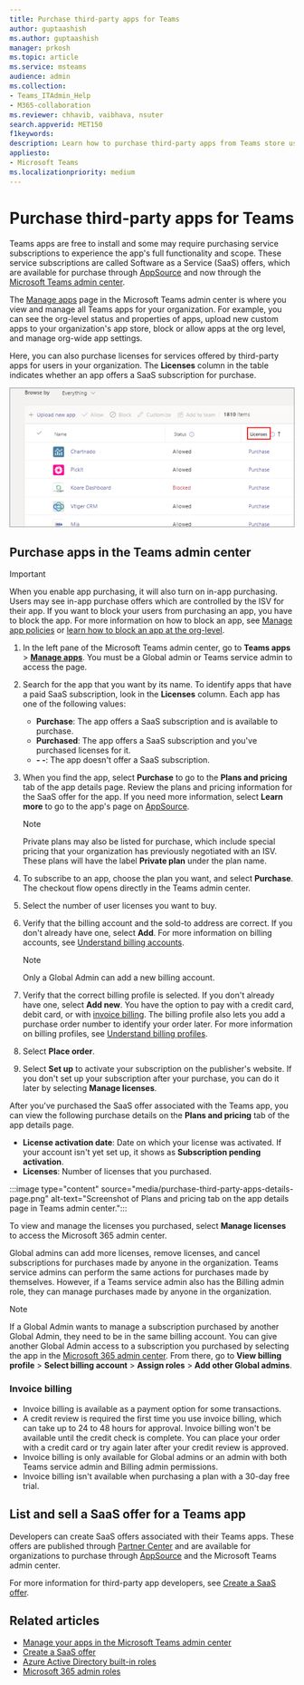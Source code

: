 ```yaml
---
title: Purchase third-party apps for Teams
author: guptaashish
ms.author: guptaashish
manager: prkosh
ms.topic: article
ms.service: msteams
audience: admin
ms.collection: 
- Teams_ITAdmin_Help
- M365-collaboration
ms.reviewer: chhavib, vaibhava, nsuter
search.appverid: MET150
f1keywords: 
description: Learn how to purchase third-party apps from Teams store using a credit card, a debit card, or via invoice billing.
appliesto: 
- Microsoft Teams
ms.localizationpriority: medium
---
```

# Purchase third-party apps for Teams

Teams apps are free to install and some may require purchasing service subscriptions to experience the app's full functionality and scope. These service subscriptions are called Software as a Service (SaaS) offers, which are available for purchase through [AppSource](https://appsource.microsoft.com/) and now through the [Microsoft Teams admin center](https://admin.teams.microsoft.com).

The [Manage apps](manage-apps.md) page in the Microsoft Teams admin center is where you view and manage all Teams apps for your organization. For example, you can see the org-level status and properties of apps, upload new custom apps to your organization's app store, block or allow apps at the org level, and manage org-wide app settings.

Here, you can also purchase licenses for services offered by third-party apps for users in your organization. The **Licenses** column in the table indicates whether an app offers a SaaS subscription for purchase.

![Screenshot of purchase licenses manage apps page.](media/manage-apps-new-page.png)

## Purchase apps in the Teams admin center

> [!IMPORTANT]
> When you enable app purchasing, it will also turn on in-app purchasing. Users may see in-app purchase offers which are controlled by the ISV for their app. If you want to block your users from purchasing an app, you have to block the app. For more information on how to block an app, see [Manage app policies](app-policies.md) or [learn how to block an app at the org-level](manage-apps.md#allow-and-block-apps).

1. In the left pane of the Microsoft Teams admin center, go to **Teams apps** > **[Manage apps](https://admin.teams.microsoft.com/policies/manage-apps)**. You must be a Global admin or Teams service admin to access the page.

1. Search for the app that you want by its name. To identify apps that have a paid SaaS subscription, look in the **Licenses** column. Each app has one of the following values:
    * **Purchase**: The app offers a SaaS subscription and is available to purchase.  
    * **Purchased**: The app offers a SaaS subscription and you've purchased licenses for it.
    * **- -**: The app doesn't offer a SaaS subscription.

1. When you find the app, select **Purchase** to go to the **Plans and pricing** tab of the app details page. Review the plans and pricing information for the SaaS offer for the app. If you need more information, select **Learn more** to go to the app's page on [AppSource](https://appsource.microsoft.com/).

   > [!NOTE]
   > Private plans may also be listed for purchase, which include special pricing that your organization has previously negotiated with an ISV. These plans will have the label **Private plan** under the plan name.

1. To subscribe to an app, choose the plan you want, and select **Purchase**. The checkout flow opens directly in the Teams admin center.

1. Select the number of user licenses you want to buy.

1. Verify that the billing account and the sold-to address are correct. If you don't already have one, select **Add**. For more information on billing accounts, see [Understand billing accounts](/microsoft-365/commerce/manage-billing-accounts).

   > [!NOTE]
   > Only a Global Admin can add a new billing account.

1. Verify that the correct billing profile is selected. If you don't already have one, select **Add new**. You have the option to pay with a credit card, debit card, or with [invoice billing](#invoice-billing). The billing profile also lets you add a purchase order number to identify your order later. For more information on billing profiles, see [Understand billing profiles](/microsoft-365/commerce/billing-and-payments/manage-billing-profiles).

1. Select **Place order**.

1. Select **Set up** to activate your subscription on the publisher's website. If you don't set up your subscription after your purchase, you can do it later by selecting **Manage licenses**.

After you've purchased the SaaS offer associated with the Teams app, you can view the following purchase details on the **Plans and pricing** tab of the app details page.

* **License activation date**: Date on which your license was activated. If your account isn't yet set up, it shows as **Subscription pending activation**.
* **Licenses**: Number of licenses that you purchased.

:::image type="content" source="media/purchase-third-party-apps-details-page.png" alt-text="Screenshot of Plans and pricing tab on the app details page in Teams admin center.":::

To view and manage the licenses you purchased, select **Manage licenses** to access the Microsoft 365 admin center.

Global admins can add more licenses, remove licenses, and cancel subscriptions for purchases made by anyone in the organization. Teams service admins can perform the same actions for purchases made by themselves. However, if a Teams service admin also has the Billing admin role, they can manage purchases made by anyone in the organization.

> [!NOTE]
> If a Global Admin wants to manage a subscription purchased by another Global Admin, they need to be in the same billing account. You can give another Global Admin access to a subscription you purchased by selecting the app in the [Microsoft 365 admin center](https://admin.microsoft.com). From there, go to **View billing profile** > **Select billing account** > **Assign roles** > **Add other Global admins**.

### Invoice billing

* Invoice billing is available as a payment option for some transactions.
* A credit review is required the first time you use invoice billing, which can take up to 24 to 48 hours for approval. Invoice billing won't be available until the credit check is complete. You can place your order with a credit card or try again later after your credit review is approved.
* Invoice billing is only available for Global admins or an admin with both Teams service admin and Billing admin permissions.
* Invoice billing isn't available when purchasing a plan with a 30-day free trial.

## List and sell a SaaS offer for a Teams app

Developers can create SaaS offers associated with their Teams apps. These offers are published through [Partner Center](https://partner.microsoft.com) and are available for organizations to purchase through [AppSource](https://appsource.microsoft.com/) and the Microsoft Teams admin center.

For more information for third-party app developers, see [Create a SaaS offer](/azure/marketplace/partner-center-portal/create-new-saas-offer).

## Related articles

* [Manage your apps in the Microsoft Teams admin center](manage-apps.md)
* [Create a SaaS offer](/azure/marketplace/partner-center-portal/create-new-saas-offer)
* [Azure Active Directory built-in roles](/azure/active-directory/roles/permissions-reference)
* [Microsoft 365 admin roles](/microsoft-365/admin/add-users/about-admin-roles)

